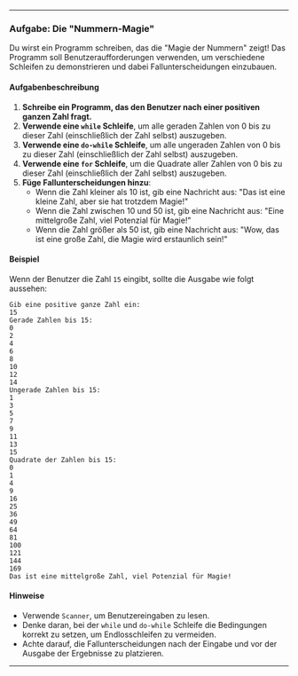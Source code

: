 
---

### Aufgabe: Die "Nummern-Magie"

Du wirst ein Programm schreiben, das die "Magie der Nummern" zeigt! Das Programm soll Benutzeraufforderungen verwenden, um verschiedene Schleifen zu demonstrieren und dabei Fallunterscheidungen einzubauen.

#### Aufgabenbeschreibung

1. **Schreibe ein Programm, das den Benutzer nach einer positiven ganzen Zahl fragt.**
2. **Verwende eine `while` Schleife**, um alle geraden Zahlen von 0 bis zu dieser Zahl (einschließlich der Zahl selbst) auszugeben.
3. **Verwende eine `do-while` Schleife**, um alle ungeraden Zahlen von 0 bis zu dieser Zahl (einschließlich der Zahl selbst) auszugeben.
4. **Verwende eine `for` Schleife**, um die Quadrate aller Zahlen von 0 bis zu dieser Zahl (einschließlich der Zahl selbst) auszugeben.
5. **Füge Fallunterscheidungen hinzu**:
   - Wenn die Zahl kleiner als 10 ist, gib eine Nachricht aus: "Das ist eine kleine Zahl, aber sie hat trotzdem Magie!"
   - Wenn die Zahl zwischen 10 und 50 ist, gib eine Nachricht aus: "Eine mittelgroße Zahl, viel Potenzial für Magie!"
   - Wenn die Zahl größer als 50 ist, gib eine Nachricht aus: "Wow, das ist eine große Zahl, die Magie wird erstaunlich sein!"

#### Beispiel
Wenn der Benutzer die Zahl `15` eingibt, sollte die Ausgabe wie folgt aussehen:
```
Gib eine positive ganze Zahl ein:
15
Gerade Zahlen bis 15:
0
2
4
6
8
10
12
14
Ungerade Zahlen bis 15:
1
3
5
7
9
11
13
15
Quadrate der Zahlen bis 15:
0
1
4
9
16
25
36
49
64
81
100
121
144
169
Das ist eine mittelgroße Zahl, viel Potenzial für Magie!
```

#### Hinweise
- Verwende `Scanner`, um Benutzereingaben zu lesen.
- Denke daran, bei der `while` und `do-while` Schleife die Bedingungen korrekt zu setzen, um Endlosschleifen zu vermeiden.
- Achte darauf, die Fallunterscheidungen nach der Eingabe und vor der Ausgabe der Ergebnisse zu platzieren.

---

